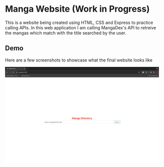 # Manga Website (Work in Progress)

This is a website being created using HTML, CSS and Express to practice calling APIs. In this web application I am calling MangaDex's API to retreive the mangas which match with the title searched by the user. 

## Demo

Here are a few screenshots to showcase what the final website looks like  

![alt Screenshot 1](https://github.com/shariqmalik10/Manga-Website/blob/main/public/images/Screenshot%201.png)
